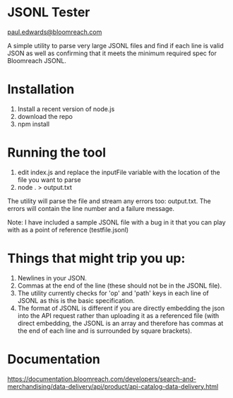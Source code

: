 # JSONL Tester
paul.edwards@bloomreach.com

A simple utility to parse very large JSONL files and find if each line is valid JSON as well as confirming that it meets the minimum required spec for Bloomreach JSONL.

# Installation

1. Install a recent version of node.js
2. download the repo
3. npm install

# Running the tool

1. edit index.js and replace the inputFile variable with the location of the file you want to parse
2. node . > output.txt

The utility will parse the file and stream any errors too: output.txt. The errors will contain the line number and a failure message.

Note: I have included a sample JSONL file with a bug in it that you can play with as a point of reference (testfile.jsonl)

# Things that might trip you up:

1. Newlines in your JSON.
2. Commas at the end of the line (these should not be in the JSONL file).
3.  The utility currently checks for 'op' and 'path' keys in each line of JSONL as this is the basic specification.
4.  The format of JSONL is different if you are directly embedding the json into the API request rather than uploading it as a referenced file (with direct embedding, the JSONL is an array and therefore has commas at the end of each line and is surrounded by square brackets).

# Documentation

https://documentation.bloomreach.com/developers/search-and-merchandising/data-delivery/api/product/api-catalog-data-delivery.html
